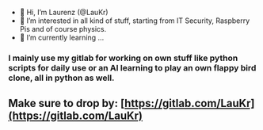 - 👋 Hi, I’m Laurenz (@LauKr)
- 👀 I’m interested in all kind of stuff, starting from IT Security, Raspberry Pis and of course physics. 
- 🌱 I’m currently learning ...

### I mainly use my gitlab for working on own stuff like python scripts for daily use or an AI learning to play an own flappy bird clone, all in python as well.

## Make sure to drop by: [https://gitlab.com/LauKr](https://gitlab.com/LauKr)
<!---
LauKr/LauKr is a ✨ special ✨ repository because its `README.md` (this file) appears on your GitHub profile.
You can click the Preview link to take a look at your changes.
--->
